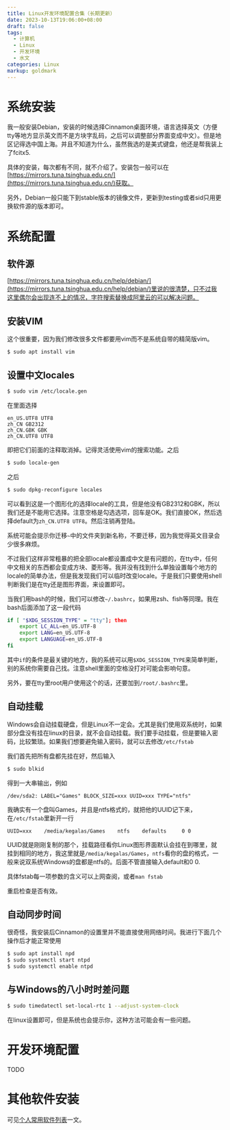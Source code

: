 ```yaml
---
title: Linux开发环境配置合集（长期更新）
date: 2023-10-13T19:06:00+08:00
draft: false
tags:
  - 计算机
  - Linux
  - 开发环境
  - 水文
categories: Linux
markup: goldmark
---
```


# 系统安装

我一般安装Debian，安装的时候选择Cinnamon桌面环境，语言选择英文（方便tty等地方显示英文而不是方块字乱码，之后可以调整部分界面变成中文）。但是地区记得选中国上海。并且不知道为什么，虽然我选的是美式键盘，他还是帮我装上了fcitx5.

具体的安装，每次都有不同，就不介绍了。安装包一般可以在[https://mirrors.tuna.tsinghua.edu.cn/](https://mirrors.tuna.tsinghua.edu.cn/)获取。

另外，Debian一般只能下到stable版本的镜像文件，更新到testing或者sid只用更换软件源的版本即可。

# 系统配置

## 软件源

[https://mirrors.tuna.tsinghua.edu.cn/help/debian/](https://mirrors.tuna.tsinghua.edu.cn/help/debian/)里说的很清楚，只不过我这里偶尔会出现连不上的情况，字符搜索替换成阿里云的可以解决问题。

## 安装VIM

这个很重要，因为我们修改很多文件都要用vim而不是系统自带的精简版vim。

```bash
$ sudo apt install vim
```

## 设置中文locales

```bash
$ sudo vim /etc/locale.gen
```

在里面选择

    en_US.UTF8 UTF8
    zh_CN GB2312
    zh_CN.GBK GBK
    zh_CN.UTF8 UTF8

即把它们前面的注释取消掉。记得灵活使用vim的搜索功能。之后

```bash
$ sudo locale-gen
```

之后

```bash
$ sudo dpkg-reconfigure locales
```

可以看到这是一个图形化的选择locale的工具，但是他没有GB2312和GBK，所以我们还是不能用它选择。注意空格是勾选选项，回车是OK。我们直接OK，然后选择default为`zh_CN.UTF8 UTF8`。然后注销再登陆。

系统可能会提示你迁移`~`中的文件夹到新名称，不要迁移，因为我觉得英文目录会少很多麻烦。

不过我们这样非常粗暴的把全部locale都设置成中文是有问题的，在tty中，任何中文相关的东西都会变成方块、菱形等。我并没有找到什么单独设置每个地方的locale的简单办法，但是我发现我们可以临时改变locale。于是我们只要使用shell判断我们是在tty还是图形界面，来设置即可。

当我们用bash的时候，我们可以修改`~/.bashrc`，如果用zsh、fish等同理。我在bash后面添加了这一段代码

```bash
if [ "$XDG_SESSION_TYPE" = "tty"]; then
    export LC_ALL=en_US.UTF-8
    export LANG=en_US.UTF-8
    export LANGUAGE=en_US.UTF-8
fi
```

其中`if`的条件是最关键的地方，我的系统可以用`$XDG_SESSION_TYPE`来简单判断，别的系统你需要自己找。注意shell里面的空格没打对可能会影响句意。

另外，要在tty里root用户使用这个的话，还要加到`/root/.bashrc`里。

## 自动挂载

Windows会自动挂载硬盘，但是Linux不一定会。尤其是我们使用双系统时，如果部分盘没有挂在linux的目录，就不会自动挂载。我们要手动挂载，但是要输入密码，比较繁琐。如果我们想要避免输入密码，就可以去修改`/etc/fstab`

我们首先把所有盘都先挂在好，然后输入

```bash
$ sudo blkid
```

得到一大串输出，例如

```
/dev/sda2: LABEL="Games" BLOCK_SIZE=xxx UUID=xxx TYPE="ntfs"
```

我确实有一个盘叫Games，并且是ntfs格式的，就把他的UUID记下来，在`/etc/fstab`里新开一行

```fstab
UUID=xxx    /media/kegalas/Games    ntfs    defaults     0 0
```

UUID就是刚刚复制的那个，挂载路径看你Linux图形界面默认会挂在到哪里，就挂到相同的地方，我这里就是`/media/kegalas/Games`，`ntfs`看你的盘的格式，一般来说双系统Windows的盘都是ntfs的。后面不管直接输入default和0 0.

具体fstab每一项参数的含义可以上网查阅，或者`man fstab`

重启检查是否有效。

## 自动同步时间

很奇怪，我安装后Cinnamon的设置里并不能直接使用网络时间。我进行下面几个操作后才能正常使用

```bash
$ sudo apt install npd
$ sudo systemctl start ntpd
$ sudo systemctl enable ntpd
```

## 与Windows的八小时时差问题

```bash
$ sudo timedatectl set-local-rtc 1 --adjust-system-clock
```

在linux设置即可，但是系统也会提示你，这种方法可能会有一些问题。

# 开发环境配置

TODO

# 其他软件安装

可见[个人常用软件列表](../个人常用软件列表)一文。
